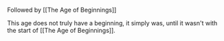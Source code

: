 Followed by [[The Age of Beginnings]]

This age does not truly have a beginning, it simply was, until it wasn't with the start of [[The Age of Beginnings]].
